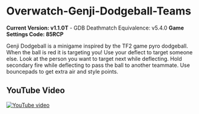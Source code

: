# Overwatch-Genji-Dodgeball-Teams
**Current Version: v1.1.0T** - GDB Deathmatch Equivalence: v5.4.0
**Game Settings Code: 85RCP**

Genji Dodgeball is a minigame inspired by the TF2 game pyro dodgeball.
When the ball is red it is targeting you! Use your deflect to target someone else. Look at the person you want to target next while deflecting. Hold secondary fire while deflecting to pass the ball to another teammate. Use bouncepads to get extra air and style points.

## YouTube Video
[![YouTube video](http://img.youtube.com/vi/mQmDIZGKKR8/0.jpg)](http://www.youtube.com/watch?v=mQmDIZGKKR8)
